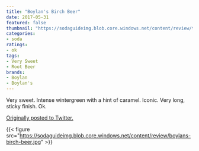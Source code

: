 ```yaml
---
title: "Boylan's Birch Beer"
date: 2017-05-31
featured: false
thumbnail: "https://sodaguideimg.blob.core.windows.net/content/review/thumbs/boylans-birch-beer.jpg"
categories:
- soda
ratings:
- ok
tags:
- Very Sweet
- Root Beer
brands:
- Boylan
- Boylan's
---
```


Very sweet. Intense wintergreen with a hint of caramel. Iconic. Very long, sticky finish. Ok.

[Originally posted to Twitter.](https://twitter.com/Cavorter/status/869999387543572480)

{{< figure src="https://sodaguideimg.blob.core.windows.net/content/review/boylans-birch-beer.jpg" >}}

